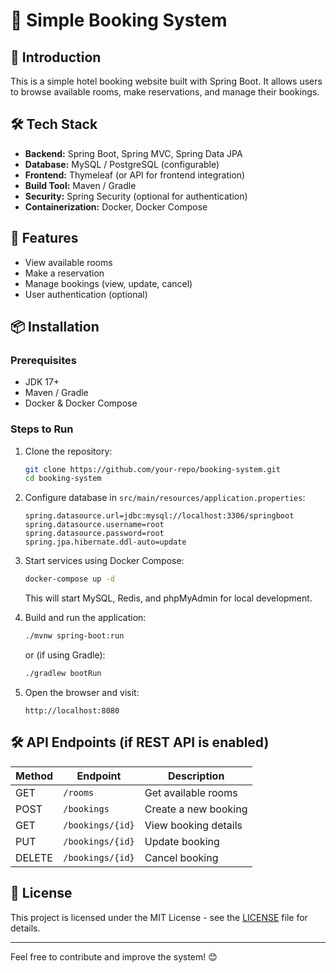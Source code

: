 # 🏨 Simple Booking System

## 📌 Introduction
This is a simple hotel booking website built with Spring Boot. It allows users to browse available rooms, make reservations, and manage their bookings.

## 🛠️ Tech Stack
- **Backend:** Spring Boot, Spring MVC, Spring Data JPA
- **Database:** MySQL / PostgreSQL (configurable)
- **Frontend:** Thymeleaf (or API for frontend integration)
- **Build Tool:** Maven / Gradle
- **Security:** Spring Security (optional for authentication)
- **Containerization:** Docker, Docker Compose

## 🚀 Features
- View available rooms
- Make a reservation
- Manage bookings (view, update, cancel)
- User authentication (optional)

## 📦 Installation
### Prerequisites
- JDK 17+
- Maven / Gradle
- Docker & Docker Compose

### Steps to Run
1. Clone the repository:
   ```sh
   git clone https://github.com/your-repo/booking-system.git
   cd booking-system
   ```
2. Configure database in `src/main/resources/application.properties`:
   ```properties
   spring.datasource.url=jdbc:mysql://localhost:3306/springboot
   spring.datasource.username=root
   spring.datasource.password=root
   spring.jpa.hibernate.ddl-auto=update
   ```
3. Start services using Docker Compose:
   ```sh
   docker-compose up -d
   ```
   This will start MySQL, Redis, and phpMyAdmin for local development.

4. Build and run the application:
   ```sh
   ./mvnw spring-boot:run
   ```
   or (if using Gradle):
   ```sh
   ./gradlew bootRun
   ```
5. Open the browser and visit:
   ```
   http://localhost:8080
   ```

## 🛠 API Endpoints (if REST API is enabled)
| Method | Endpoint | Description |
|--------|---------|------------|
| GET | `/rooms` | Get available rooms |
| POST | `/bookings` | Create a new booking |
| GET | `/bookings/{id}` | View booking details |
| PUT | `/bookings/{id}` | Update booking |
| DELETE | `/bookings/{id}` | Cancel booking |

## 📝 License
This project is licensed under the MIT License - see the [LICENSE](LICENSE) file for details.

---
Feel free to contribute and improve the system! 😊
